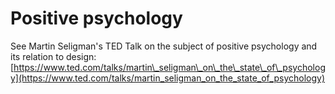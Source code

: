 # Positive psychology

See Martin Seligman's TED Talk on the subject of positive psychology and its relation to design:  
[https://www.ted.com/talks/martin\_seligman\_on\_the\_state\_of\_psychology](https://www.ted.com/talks/martin_seligman_on_the_state_of_psychology)

